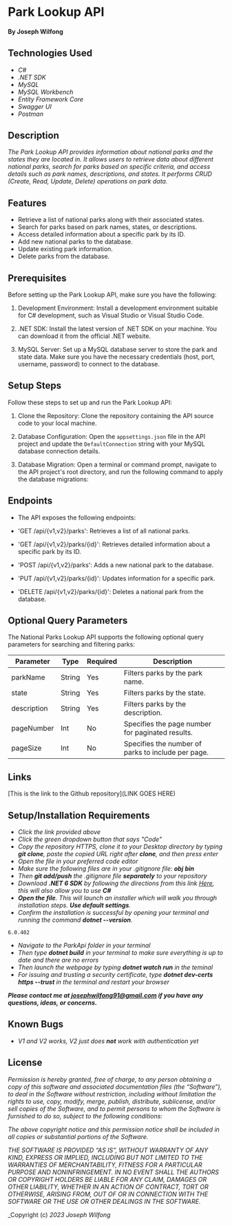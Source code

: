 # Park Lookup API

#### By Joseph Wilfong

## Technologies Used

* _C#_
* _.NET SDK_
* _MySQL_
* _MySQL Workbench_
* _Entity Framework Core_
* _Swagger UI_
* _Postman_




Description
-----------

_The Park Lookup API provides information about national parks and the states they are located in. It allows users to retrieve data about different national parks, search for parks based on specific criteria, and access details such as park names, descriptions, and states. It performs CRUD (Create, Read, Update, Delete) operations on park data._

Features
--------

* Retrieve a list of national parks along with their associated states.
* Search for parks based on park names, states, or descriptions.
* Access detailed information about a specific park by its ID.
* Add new national parks to the database.
* Update existing park information.
* Delete parks from the database.

Prerequisites
-------------

Before setting up the Park Lookup API, make sure you have the following:

1. Development Environment: Install a development environment suitable for C# development, such as Visual Studio or Visual Studio Code.

2. .NET SDK: Install the latest version of .NET SDK on your machine. You can download it from the official .NET website.

3. MySQL Server: Set up a MySQL database server to store the park and state data. Make sure you have the necessary credentials (host, port, username, password) to connect to the database.

Setup Steps
-----------

Follow these steps to set up and run the Park Lookup API:

1. Clone the Repository: Clone the repository containing the API source code to your local machine.

2. Database Configuration: Open the `appsettings.json` file in the API project and update the `DefaultConnection` string with your MySQL database connection details.

3. Database Migration: Open a terminal or command prompt, navigate to the API project's root directory, and run the following command to apply the database migrations:

Endpoints
---------

* The API exposes the following endpoints:

* 'GET /api/{v1,v2}/parks': Retrieves a list of all national parks.
* 'GET /api/{v1,v2}/parks/{id}': Retrieves detailed information about a specific park by its ID.
* 'POST /api/{v1,v2}/parks': Adds a new national park to the database.
* 'PUT /api/{v1,v2}/parks/{id}': Updates information for a specific park.
* 'DELETE /api/{v1,v2}/parks/{id}': Deletes a national park from the database.

Optional Query Parameters
-------------------------

The National Parks Lookup API supports the following optional query parameters for searching and filtering parks:

| Parameter   | Type        | Required | Description |
| ----------- | ----------- | -------- | ----------- |
| parkName    | String      | Yes       | Filters parks by the park name. |
| state       | String      | Yes       | Filters parks by the state. |
| description | String      | Yes       | Filters parks by the description. |
| pageNumber  | Int         | No       | Specifies the page number for paginated results. |
| pageSize    | Int         | No       | Specifies the number of parks to include per page. |


Links
-----

[This is the link to the Github repository](LINK GOES HERE) 


## Setup/Installation Requirements

* _Click the link provided above_
* _Click the green dropdown button that says "Code"_
* _Copy the repository HTTPS, clone it to your Desktop directory by typing ***git clone***, paste the copied URL right after **clone**, and then press enter_
* _Open the file in your preferred code editor_
* _Make sure the following files are in your .gitignore file:_
***obj***
***bin***
* _Then ***git add/push*** the .gitignore file ***separately*** to your repository_
* _Download ***.NET 6 SDK*** by following the directions from this link [Here](https://dotnet.microsoft.com/en-us/download/dotnet/6.0), this will also allow you to use **C#**_
* _**Open the file**. This will launch an installer which will walk you through installation steps. ***Use default settings***._
* _Confirm the installation is successful by opening your terminal and running the command ***dotnet --version***._
```
6.0.402
```
* _Navigate to the ParkApi folder in your terminal_
* _Then type ***dotnet build*** in your terminal to make sure everything is up to date and there are no errors_
* _Then launch the webpage by typing ***dotnet watch run*** in the teminal_
* _For issuing and trusting a security certificate, type ***dotnet dev-certs https --trust*** in the terminal and restart your browser_


***_Please contact me at josephwilfong91@gmail.com if you have any questions, ideas, or concerns._***


Known Bugs
----------

* _V1 and V2 works, V2 just does ***not*** work with authentication yet_

## License


_Permission is hereby granted, free of charge, to any person obtaining a copy of this software and associated documentation files (the “Software”), to deal in the Software without restriction, including without limitation the rights to use, copy, modify, merge, publish, distribute, sublicense, and/or sell copies of the Software, and to permit persons to whom the Software is furnished to do so, subject to the following conditions:_

_The above copyright notice and this permission notice shall be included in all copies or substantial portions of the Software._

_THE SOFTWARE IS PROVIDED “AS IS”, WITHOUT WARRANTY OF ANY KIND, EXPRESS OR IMPLIED, INCLUDING BUT NOT LIMITED TO THE WARRANTIES OF MERCHANTABILITY, FITNESS FOR A PARTICULAR PURPOSE AND NONINFRINGEMENT. IN NO EVENT SHALL THE AUTHORS OR COPYRIGHT HOLDERS BE LIABLE FOR ANY CLAIM, DAMAGES OR OTHER LIABILITY, WHETHER IN AN ACTION OF CONTRACT, TORT OR OTHERWISE, ARISING FROM, OUT OF OR IN CONNECTION WITH THE SOFTWARE OR THE USE OR OTHER DEALINGS IN THE SOFTWARE._

_Copyright (c) _2023_ _Joseph Wilfong_